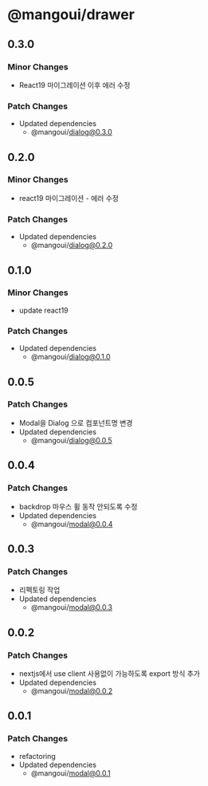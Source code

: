 # @mangoui/drawer

## 0.3.0

### Minor Changes

- React19 마이그레이션 이후 에러 수정

### Patch Changes

- Updated dependencies
  - @mangoui/dialog@0.3.0

## 0.2.0

### Minor Changes

- react19 마이그레이션 - 에러 수정

### Patch Changes

- Updated dependencies
  - @mangoui/dialog@0.2.0

## 0.1.0

### Minor Changes

- update react19

### Patch Changes

- Updated dependencies
  - @mangoui/dialog@0.1.0

## 0.0.5

### Patch Changes

- Modal을 Dialog 으로 컴포넌트명 변경
- Updated dependencies
  - @mangoui/dialog@0.0.5

## 0.0.4

### Patch Changes

- backdrop 마우스 휠 동작 안되도록 수정
- Updated dependencies
  - @mangoui/modal@0.0.4

## 0.0.3

### Patch Changes

- 리펙토링 작업
- Updated dependencies
  - @mangoui/modal@0.0.3

## 0.0.2

### Patch Changes

- nextjs에서 use client 사용없이 가능하도록 export 방식 추가
- Updated dependencies
  - @mangoui/modal@0.0.2

## 0.0.1

### Patch Changes

- refactoring
- Updated dependencies
  - @mangoui/modal@0.0.1
